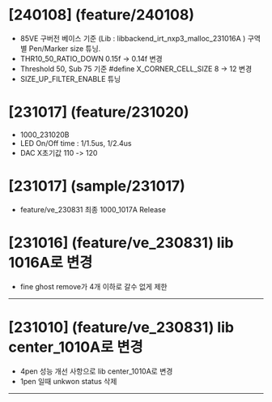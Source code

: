 # [240108] (feature/240108)
 - 85VE 구버전 베이스 기준 (Lib : libbackend_irt_nxp3_malloc_231016A )
   구역 별 Pen/Marker size 튜닝.
 - THR10_50_RATIO_DOWN 0.15f -> 0.14f 변경
 - Threshold 50, Sub 75 기준 #define X_CORNER_CELL_SIZE 8 -> 12 변경 
 - SIZE_UP_FILTER_ENABLE 튜닝
# [231017] (feature/231020)  
 - 1000_231020B   
 - LED On/Off time : 1/1.5us,  1/2.4us   
 - DAC X초기값 110 -> 120   
# [231017] (sample/231017)   
 - feature/ve_230831 최종 1000_1017A Release   
# [231016] (feature/ve_230831) lib 1016A로 변경   
 - fine ghost remove가 4개 이하로 갈수 없게 제한   
 ***   
# [231010] (feature/ve_230831) lib center_1010A로 변경
 - 4pen 성능 개선 사항으로 lib center_1010A로 변경
 - 1pen 일때 unkwon status 삭제   
***   
